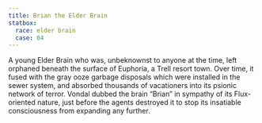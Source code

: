 ```yaml
---
title: Brian the Elder Brain
statbox:
  race: elder brain
  case: 04
---
```

A young Elder Brain who was, unbeknownst to anyone at the time, left orphaned beneath the surface of Euphoria, a Trell resort town. Over time, it fused with the gray ooze garbage disposals which were installed in the sewer system, and absorbed thousands of vacationers into its psionic network of terror. Vondal dubbed the brain “Brian” in sympathy of its Flux-oriented nature, just before the agents destroyed it to stop its insatiable consciousness from expanding any further.
